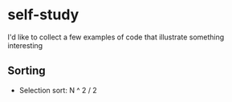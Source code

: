 # self-study #
I'd like to collect a few examples of code that illustrate something interesting

## Sorting ##

* Selection sort: N ^ 2 / 2